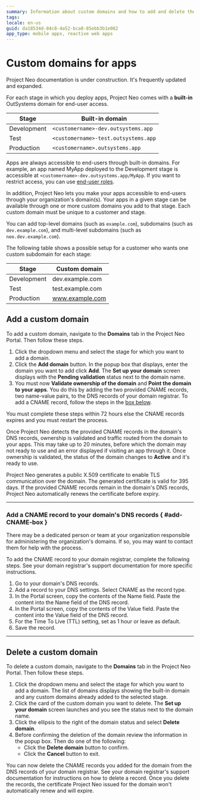 ```yaml
---
summary: Information about custom domains and how to add and delete them for your apps.
tags: 
locale: en-us
guid: da18534d-84c8-4a52-bca8-85ebb3b1e082
app_type: mobile apps, reactive web apps
---
```


# Custom domains for apps

<div class="info" markdown="1">

Project Neo documentation is under construction. It's frequently updated and expanded.

</div>

For each stage in which you deploy apps, Project Neo comes with a **built-in** OutSystems domain for end-user access.


| Stage       | Built-in domain                      |
| ----------- | ------------------------------------ |
| Development | `<customername>-dev.outsystems.app`  |
| Test        | `<customername>-test.outsystems.app` |
| Production  | `<customername>.outsystems.app`      |

Apps are always accessible to end-users through built-in domains. For example, an app named MyApp deployed to the Development stage is accessible at `<customername>-dev.outsystems.app/MyApp`. If you want to restrict access, you can use [end-user roles](building-apps/secure-app-with-roles.md).

In addition, Project Neo lets you make your apps accessible to end-users through your organization's domain(s). Your apps in a given stage can be available through one or more custom domains you add to that stage. Each custom domain must be unique to a customer and stage.

You can add top-level domains (such as `example.com`), subdomains (such as `dev.example.com`), and multi-level subdomains (such as `neo.dev.example.com`).

The following table shows a possible setup for a customer who wants one custom subdomain for each stage:

| Stage       | Custom domain    |
| ----------- | ---------------- |
| Development | dev.example.com  |
| Test        | test.example.com |
| Production  | www.example.com  |

## Add a custom domain

To add a custom domain, navigate to the **Domains** tab in the Project Neo Portal. Then follow these steps.

1. Click the dropdown menu and select the stage for which you want to add a domain.
1. Click the **Add domain** button. In the popup box that displays, enter the domain you want to add click **Add**. The **Set up your domain** screen displays with the **Pending validation** status next to the domain name.
1. You must now **Validate ownership of the domain** and **Point the domain to your apps**. You do this by adding the two provided CNAME records, two name-value pairs, to the DNS records of your domain registrar. To add a CNAME record, follow the steps in the [box below](#add-CNAME-box).

<div class="warning" markdown="1">

You must complete these steps within 72 hours else the CNAME records expires and you must restart the process.

</div>

Once Project Neo detects the provided CNAME records in the domain's DNS records, ownership is validated and traffic routed from the domain to your apps. This may take up to 20 minutes, before which the domain may not ready to use and an error displayed if visiting an app through it. Once ownership is validated, the status of the domain changes to **Active** and it's ready to use.

Project Neo generates a public X.509 certificate to enable TLS communication over the domain. The generated certificate is valid for 395 days. If the provided CNAME records remain in the domain's DNS records, Project Neo automatically renews the certificate before expiry.

---

### Add a CNAME record to your domain's DNS records  { #add-CNAME-box }

<div class="info" markdown="1">

There may be a dedicated person or team at your organization responsible for administering the organization's domains. If so, you may want to contact them for help with the process.

</div>

To add the CNAME record to your domain registrar, complete the following steps. See your domain registrar's support documentation for more specific instructions.

1. Go to your domain's DNS records.
1. Add a record to your DNS settings. Select CNAME as the record type.
1. In the Portal screen, copy the contents of the Name field. Paste the content into the Name field of the DNS record.
1. In the Portal screen, copy the contents of the Value field. Paste the content into the Value field of the DNS record.
1. For the Time To Live (TTL) setting, set as 1 hour or leave as default.
1. Save the record.

---

## Delete a custom domain

To delete a custom domain, navigate to the **Domains** tab in the Project Neo Portal. Then follow these steps.

1. Click the dropdown menu and select the stage for which you want to add a domain. The list of domains displays showing the built-in domain and any custom domains already added to the selected stage.
1. Click the card of the custom domain you want to delete. The **Set up your domain** screen launches and you see the status next to the domain name.
1. Click the ellipsis to the right of the domain status and select **Delete domain**.
1. Before confirming the deletion of the domain review the information in the popup box. Then do one of the following:
     * Click the **Delete domain** button to confirm.
     * Click the **Cancel** button to exit.

<div class="info" markdown="1">

You can now delete the CNAME records you added for the domain from the DNS records of your domain registrar. See your domain registrar's support documentation for instructions on how to delete a record. Once you delete the records, the certificate Project Neo issued for the domain won't automatically renew and will expire.

</div>
